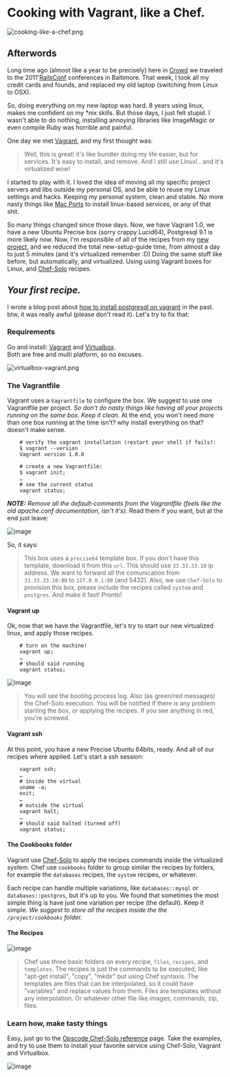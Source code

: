 # Cooking with Vagrant, like a Chef.


![cooking-like-a-chef.png](https://github.com/mariozaizar/cookbooks/raw/master/images/cooking-like-a-chef.png)

## Afterwords

Long time ago (almost like a year to be precisely) here in [Crowd][crowd] we traveled to the 2011'[RailsConf][railsconf11] conferences in Baltimore. That week, I took all my credit cards and founds, and replaced my old laptop (switching from Linux to OSX).

So, doing everything on my new laptop was hard. 8 years using linux, makes me confident on my \*nix skills. But those days, I just felt stupid. I wasn't able to do nothing, installing annoying libraries like ImageMagic or even compile Ruby was horrible and painful. 

One day we met [Vagrant][vagrant], and my first thought was:

> Well, this is great! it's like bundler doing my life easier, but for services. It's easy to install, and remove. 
> And I still use Linux!.. and it's virtualized wow!

I started to play with it. I loved the idea of moving all my specific project servers and libs outside my personal OS, and be able to reuse my Linux settings and hacks. Keeping my personal system, clean and stable. No more nasty things like [Mac Ports][macports] to install linux-based services, or any of that shit.

So many things changed since those days. Now, we have Vagrant 1.0, we have a new Ubuntu Precise box (sorry crappy Lucid64), Postgresql 9.1 is more likely now. Now, I'm responsible of all of the recipes from my [new project][billfloat], and we reduced the total new-setup-guide time, from almost a day to just 5 minutes (and it's virtualized remember :D) Doing the same stuff like before, but automatically, and virtualized. Using using Vagrant boxes for Linux, and [Chef-Solo][chef] recipes.

## *Your first recipe.*

I wrote a blog post about [how to install postgresql on vagrant][postgres] in the past.  
btw, it was really awful (please don't read it). Let's try to fix that:

### Requirements

Go and install: [Vagrant][vagrant] and [Virtualbox][virtualbox].  
Both are free and multi platform, so no excuses.

![virtualbox-vagrant.png](https://github.com/mariozaizar/cookbooks/raw/master/images/virtualbox-vagrant.png)

### The Vagrantfile

Vagrant uses a `Vagrantfile` to configure the box. We suggest to use one Vagrantfile per project. *So don't do nasty things like having all your projects running on the same box. Keep it clean.* At the end, you won't need more than one box running at the time isn't? why install everything on that? doesn't make sense.

```
    # verify the vagrant installation (restart your shell if fails):
    $ vagrant --version
    Vagrant version 1.0.0
    
    # create a new Vagrantfile:
    $ vagrant init;
    …
    # see the current status
    vagrant status;
```

***NOTE:** Remove all the default-comments from the Vagrantfile (feels like the old apache.conf documentation, isn't it's).* Read them if you want, but at the end just leave:

![image](https://github.com/mariozaizar/cookbooks/raw/master/images/vagrantfile.png)

So, it says:

> This box uses a `precise64` template box. If you don't have this template, download it from this `url`. This should use `33.33.33.10` ip address. We want to forward all the comunication from `33.33.33.10:80` to `127.0.0.1:80` (and 5432). Also, we use `Chef-Solo` to provision this box, please include the recipes called `system` and `postgres`. And make it fast! Pronto!

#### Vagrant up

Ok, now that we have the Vagrantfile, let's try to start our new virtualized linux, and apply those recipes.

```
    # turn on the machine!
    vagrant up;
    …
    # should said running
    vagrant status;
```

![image](https://github.com/mariozaizar/cookbooks/raw/master/images/chef.png)

> You will see the booting process log. Also (as green/red messages) the Chef-Solo execution. You will be notified if there is any problem starting the box, or applying the recipes. If you see anything in red, you're screwed.

#### Vagrant ssh

At this point, you have a new Precise Ubuntu 64bits, ready. And all of our recipes where applied. Let's start a ssh session:

```
    vagrant ssh;
    … 
    # inside the virtual
    uname -a;
    exit;
    …
    # outside the virtual
    vagrant halt;
    … 
    # should said halted (turned off)
    vagrant status;
```

#### The Cookbooks folder

Vagrant use [Chef-Solo][chef] to apply the recipes commands inside the virtualized system. Chef use `cookbooks` folder to group similar the recipes by folders, for example the `databases` recipes, the `system` recipes, or whatever.

Each recipe can handle multiple variations, like `databases::mysql` or `databases::postgres`, but it's up to you. We found that sometimes the most simple thing is have just one variation per recipe (the default). Keep it simple. *We suggest to store all the recipes inside the the `/project/cookbooks` folder.*

#### The Recipes

![image](https://github.com/mariozaizar/cookbooks/raw/master/images/recipe.png)

> Chef use three basic folders on every recipe, `files`, `recipes`, and `templates`. The recipes is just the commands to be executed, like "apt-get install", "copy", "mkdir" but using Chef syntaxis. The templates are files that can be interpolated, so it could have "variables" and replace values from them. Files are templates without any interpolation. Or whatever other file like images, commands, zip, files.

### Learn how, make tasty things

Easy, just go to the [Opscode Chef-Solo reference](opscode) page.
Take the examples, and try to use them to install your favorite service using Chef-Solo, Vagrant and Virtualbox.

![image](https://github.com/mariozaizar/cookbooks/raw/master/images/opscode.png)

[opscode]: http://wiki.opscode.com/display/chef/Resources
[railsconf11]: http://en.oreilly.com/rails2011
[railsconf12]: http://railsconf.com
[xfree]: http://www.xfree86.org/
[billfloat]: http://billfloat.com
[macports]: http://www.macports.org/
[crowd]: http://crowdint.com
[vagrant]: http://vagrantup.com
[virtualbox]: https://www.virtualbox.org/
[crowd]: http://crowdint.com
[vagrant]: http://vagrantup.com
[postgres]: http://postgresql.org
[chef]: http://wiki.opscode.com/display/chef/Resources
[post]: http://blog.crowdint.com/2011/08/11/postgresql-in-vagrant.html
